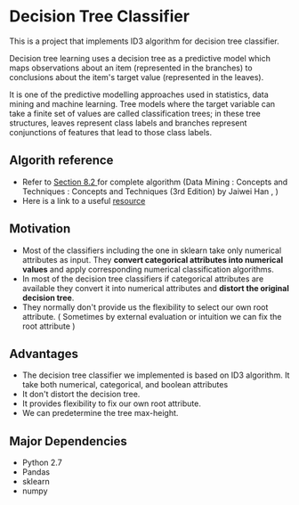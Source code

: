 <h1>Decision Tree Classifier</h1>

This is a project that implements ID3 algorithm for decision tree classifier.

Decision tree learning uses a decision tree as a predictive model which maps observations about an item (represented in the branches) to conclusions about the item's target value (represented in the leaves).

It is one of the predictive modelling approaches used in statistics, data mining and machine learning. Tree models where the target variable can take a finite set of values are called classification trees; in these tree structures, leaves represent class labels and branches represent conjunctions of features that lead to those class labels.

<h2>Algorith reference</h2>

<ul>
  <li>
    Refer to <a href ="http://romisatriawahono.net/lecture/dm/book/Han%20-%20Data%20Mining%20Concepts%20and%20Techniques%203rd%20Edition%20-%202012.pdf">
    Section 8.2 <a> for complete algorithm (Data Mining : Concepts and Techniques : Concepts and Techniques (3rd Edition) by Jaiwei Han , )
  </li>
  <li>
    Here is a link to a useful <a href="http://www-users.cs.umn.edu/~kumar/dmbook/dmslides/chap4_basic_classification.pdf">resource</a>
  </li>
</ul>

<h2> Motivation</h2>

<ul>
  <li>
    Most of the classifiers including the one in sklearn take only numerical attributes as input. They 
    <strong>convert categorical attributes into numerical values</strong> and apply corresponding numerical classification algorithms.
  </li>
  <li> 
    In most of the decision tree classifiers if categorical attributes are available they convert it into numerical attributes and 
    <strong>distort the original decision tree</strong>.
  </li>
  <li>
    They normally don't provide us the flexibility to select our own root attribute. ( Sometimes by external evaluation or intuition we can fix the root attribute )
  </li>
</ul>

<h2>Advantages</h2>
<ul>
  <li>
    The decision tree classifier we implemented is based on ID3 algorithm. It take both numerical, categorical, and boolean attributes
  </li>
  <li>
    It don't distort the decision tree.
  </li>
  <li>
    It provides flexibility to fix our own root attribute.
  </li>
  <li>
    We can predetermine the tree max-height.
  </li>
</ul>

<h2>Major Dependencies</h2>
<ul>
  <li>Python 2.7</li>
  <li>Pandas</li>
  <li>sklearn</li>
  <li>numpy</li>
</ul>
